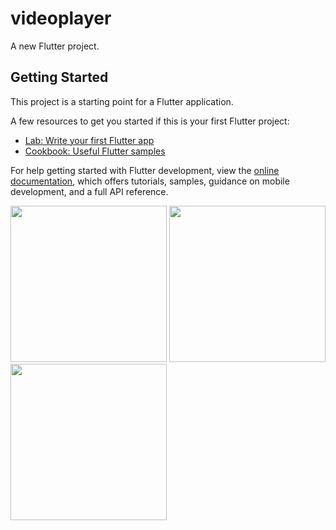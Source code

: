 # videoplayer

A new Flutter project.

## Getting Started

This project is a starting point for a Flutter application.

A few resources to get you started if this is your first Flutter project:

- [Lab: Write your first Flutter app](https://docs.flutter.dev/get-started/codelab)
- [Cookbook: Useful Flutter samples](https://docs.flutter.dev/cookbook)

For help getting started with Flutter development, view the
[online documentation](https://docs.flutter.dev/), which offers tutorials,
samples, guidance on mobile development, and a full API reference.

<img src="https://user-images.githubusercontent.com/118449869/211325137-03cea043-ffdc-4060-ac6d-78b836957664.jpg" width="250px">

<img src="https://user-images.githubusercontent.com/118449869/211325146-c6550db9-eac7-4ebe-b4a9-b5e0f43714cb.jpg" width="250px">

<img src="" width="250px">



